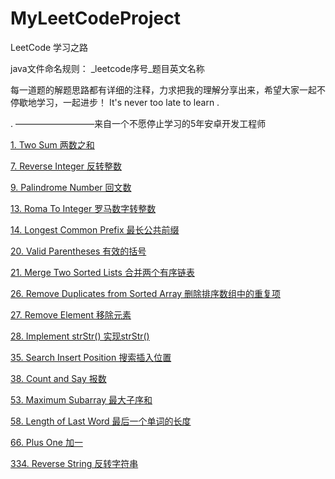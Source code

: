 # MyLeetCodeProject
LeetCode 学习之路

java文件命名规则： _leetcode序号_题目英文名称

      			
每一道题的解题思路都有详细的注释，力求把我的理解分享出来，希望大家一起不停歇地学习，一起进步！
It's never too late to learn .		

.                                    —————————来自一个不愿停止学习的5年安卓开发工程师


<a href="https://github.com/19890709xxxx/MyLeetCodeProject/blob/master/app/src/main/java/com/my/app/myleetcodeproject/_1_TwoSum.java" >1. Two Sum 两数之和 </a>

<a href="https://github.com/19890709xxxx/MyLeetCodeProject/blob/master/app/src/main/java/com/my/app/myleetcodeproject/_7_ReverseInteger.java" >7. Reverse Integer 反转整数 </a>

<a href="https://github.com/19890709xxxx/MyLeetCodeProject/blob/master/app/src/main/java/com/my/app/myleetcodeproject/_9_PalindromeNumber.java" >9. Palindrome Number 回文数 </a>

<a href="https://github.com/19890709xxxx/MyLeetCodeProject/blob/master/app/src/main/java/com/my/app/myleetcodeproject/_13_RomaToInteger.java" >13. Roma To Integer 罗马数字转整数 </a>

<a href="https://github.com/19890709xxxx/MyLeetCodeProject/blob/master/app/src/main/java/com/my/app/myleetcodeproject/_14_LongestCommonPrefix.java" >14. Longest Common Prefix 最长公共前缀 </a>

<a href="https://github.com/19890709xxxx/MyLeetCodeProject/blob/master/app/src/main/java/com/my/app/myleetcodeproject/_20_ValidParentheses.java" >20. Valid Parentheses 有效的括号</a>

<a href="https://github.com/19890709xxxx/MyLeetCodeProject/blob/master/app/src/main/java/com/my/app/myleetcodeproject/_21_MergeTwoSortedLists.java" >21. Merge Two Sorted Lists 合并两个有序链表 </a>

<a href="https://github.com/19890709xxxx/MyLeetCodeProject/blob/master/app/src/main/java/com/my/app/myleetcodeproject/_26_RemoveDuplicatesfromSortedArray.java" >26. Remove Duplicates from Sorted Array 删除排序数组中的重复项 </a>

<a href="https://github.com/19890709xxxx/MyLeetCodeProject/blob/master/app/src/main/java/com/my/app/myleetcodeproject/_27_RemoveElement.java" >27. Remove Element 移除元素 </a>

<a href="https://github.com/19890709xxxx/MyLeetCodeProject/blob/master/app/src/main/java/com/my/app/myleetcodeproject/_28_ImplementstrStr.java" >28. Implement strStr() 实现strStr() </a>

<a href="https://github.com/19890709xxxx/MyLeetCodeProject/blob/master/app/src/main/java/com/my/app/myleetcodeproject/_35_SearchInsertPosition.java" >35. Search Insert Position 搜索插入位置 </a>

<a href="https://github.com/19890709xxxx/MyLeetCodeProject/blob/master/app/src/main/java/com/my/app/myleetcodeproject/_38_CountandSay.java" >38. Count and Say 报数 </a>

<a href="https://github.com/19890709xxxx/MyLeetCodeProject/blob/master/app/src/main/java/com/my/app/myleetcodeproject/_53_MaximumSubarray.java" >53. Maximum Subarray 最大子序和 </a>

<a href="https://github.com/19890709xxxx/MyLeetCodeProject/blob/master/app/src/main/java/com/my/app/myleetcodeproject/_58_LengthOfLastWord.java" >58. Length of Last Word 最后一个单词的长度 </a>

<a href="https://github.com/19890709xxxx/MyLeetCodeProject/blob/master/app/src/main/java/com/my/app/myleetcodeproject/_66_PlusOne.java" >66. Plus One 加一 </a>

<a href="https://github.com/19890709xxxx/MyLeetCodeProject/blob/master/app/src/main/java/com/my/app/myleetcodeproject/_344_ReverseString.java" >334. Reverse String 反转字符串 </a>
